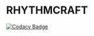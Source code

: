 # RHYTHMCRAFT

[![Codacy Badge](https://app.codacy.com/project/badge/Grade/f95dc3fb509d4103b69ecf14809a728d)](https://app.codacy.com/gh/apwlq/rhythmcraft/dashboard?utm_source=gh&utm_medium=referral&utm_content=&utm_campaign=Badge_grade)